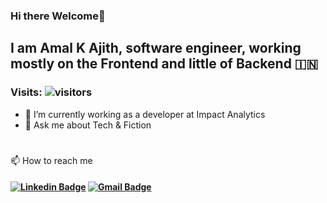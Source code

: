 ### Hi there Welcome👋
## I am Amal K Ajith, software engineer, working mostly on the Frontend and little of Backend 🇮🇳
### Visits: ![visitors](https://profile-counter.glitch.me/Amal-K-Ajith/count.svg?align=center)

- 🔭 I’m currently working as a developer at Impact Analytics
- 💬 Ask me about Tech & Fiction
#
📫 How to reach me

#### [![Linkedin Badge](https://img.shields.io/badge/-Amal_K_Ajith-blue?style=flat-square&logo=Linkedin&logoColor=white&link=https://www.linkedin.com/in/amal-k-ajith/)](https://www.linkedin.com/in/amal-k-ajith/) [![Gmail Badge](https://img.shields.io/badge/-amalajithk10@gmail.com-c14438?style=flat-square&logo=Gmail&logoColor=white&link=mailto:amalajithk10@gmail.com)](mailto:amalajithk10@gmail.com)

  
<!--
**Amal-K-Ajith/Amal-K-Ajith** is a ✨ _special_ ✨ repository because its `README.md` (this file) appears on your GitHub profile.

Here are some ideas to get you started:

- 🌱 I’m currently learning ...
- 👯 I’m looking to collaborate on ...
- 🤔 I’m looking for help with ...
- 😄 Pronouns: ...
- ⚡ Fun fact: ...
-->
